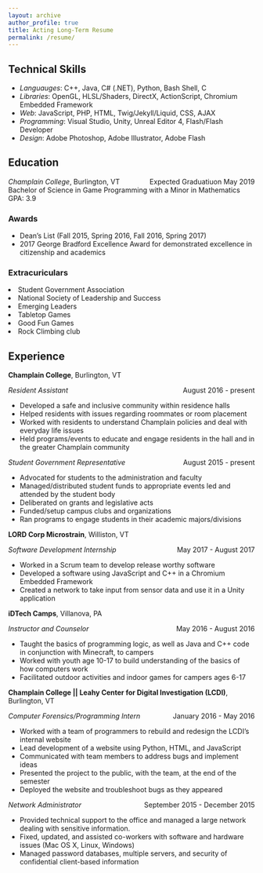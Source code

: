 ```yaml
---
layout: archive
author_profile: true
title: Acting Long-Term Resume
permalink: /resume/
---
```


<h2>Technical Skills</h2>
<ul>
    <li><i>Languauges</i>: C++, Java, C# (.NET), Python, Bash Shell, C</li>
    <li><i>Libraries</i>: OpenGL, HLSL/Shaders, DirectX, ActionScript, Chromium Embedded Framework</li>
    <li><i>Web</i>: JavaScript, PHP, HTML, Twig/Jekyll/Liquid, CSS, AJAX</li>
    <li><i>Programming</i>: Visual Studio, Unity, Unreal Editor 4, Flash/Flash Developer</li>
    <li><i>Design</i>: Adobe Photoshop, Adobe Illustrator, Adobe Flash</li>
</ul>

<h2>Education</h2>

<div>
    <div style="float: left;">
        <i>Champlain College</i>, Burlington, VT
    </div>
    <div style="float: right;">
        Expected Graduatiuon May 2019
    </div>
</div>
<br />
<div>
    Bachelor of Science in Game Programming with a Minor in Mathematics
</div>
<div>
    GPA: 3.9
</div>
<div>
    <h3>Awards</h3>
    <ul>
        <li>Dean’s List (Fall 2015, Spring 2016, Fall 2016, Spring 2017)</li>
        <li>2017 George Bradford Excellence Award for demonstrated excellence in citizenship and academics</li>
    </ul>
</div>
<div>
    <h3>Extracuriculars</h3>
    <li>Student Government Association</li>
    <li>National Society of Leadership and Success</li>
    <li>Emerging Leaders</li>
    <li>Tabletop Games</li>
    <li>Good Fun Games</li>
    <li>Rock Climbing club</li>
</div>

<h2>Experience</h2>

<strong>Champlain College</strong>, Burlington, VT
<div>
    <div style="float: left;">
        <i>Resident Assistant</i>
    </div>
    <div style="float: right;">
        August 2016 - present
    </div>
</div>
<br />
<div>
    <ul>
        <li>Developed a safe and inclusive community within residence halls</li>
        <li>Helped residents with issues regarding roommates or room placement</li>
        <li>Worked with residents to understand Champlain policies and deal with everyday life issues</li>
        <li>Held programs/events to educate and engage residents in the hall and in the greater Champlain community</li>
    </ul>
</div>
<div>
    <div style="float: left;">
        <i>Student Government Representative</i>
    </div>
    <div style="float: right;">
        August 2015 - present
    </div>
</div>
<br />
<div>
    <ul>
        <li>Advocated for students to the administration and faculty</li>
        <li>Managed/distributed student funds to appropriate events led and attended by the student body</li>
        <li>Deliberated on grants and legislative acts</li>
        <li>Funded/setup campus clubs and organizations</li>
        <li>Ran programs to engage students in their academic majors/divisions</li>
    </ul>
</div>

<strong>LORD Corp Microstrain</strong>, Williston, VT
<div>
    <div style="float: left;"><i>Software Development Internship</i></div>
    <div style="float: right;">May 2017 - August 2017</div>
</div>
<br />
<div>
    <ul>
        <li>Worked in a Scrum team to develop release worthy software</li>
        <li>Developed a software using JavaScript and C++ in a Chromium Embedded Framework</li>
        <li>Created a network to take input from sensor data and use it in a Unity application</li>
    </ul>
</div>

<strong>iDTech Camps</strong>, Villanova, PA
<div>
    <div style="float: left;"><i>Instructor and Counselor</i></div>
    <div style="float: right;">May 2016 - August 2016</div>
</div>
<br />
<div>
    <ul>
        <li>Taught the basics of programming logic, as well as Java and C++ code in conjunction with Minecraft, to campers</li>
        <li>Worked with youth age 10-17 to build understanding of the basics of how computers work</li>
        <li>Facilitated outdoor activities and indoor games for campers ages 6-17</li>
    </ul>
</div>

<strong>Champlain College || Leahy Center for Digital Investigation (LCDI)</strong>, Burlington, VT
<div>
    <div style="float: left;"><i>Computer Forensics/Programming Intern</i></div>
    <div style="float: right;">January 2016 - May 2016</div>
</div>
<br />
<div>
    <ul>
        <li>Worked with a team of programmers to rebuild and redesign the LCDI’s internal website</li>
        <li>Lead development of a website using Python, HTML, and JavaScript</li>
        <li>Communicated with team members to address bugs and implement ideas</li>
        <li>Presented the project to the public, with the team, at the end of the semester</li>
        <li>Deployed the website and troubleshoot bugs as they appeared</li>
    </ul>
</div>
<div>
    <div style="float: left;"><i>Network Administrator</i></div>
    <div style="float: right;">September 2015 - December 2015</div>
</div>
<br />
<div>
    <ul>
        <li>Provided technical support to the office and managed a large network dealing with sensitive information.</li>
        <li>Fixed, updated, and assisted co-workers with software and hardware issues (Mac OS X, Linux, Windows)</li>
        <li>Managed password databases, multiple servers, and security of confidential client-based information</li>
    </ul>
</div>
